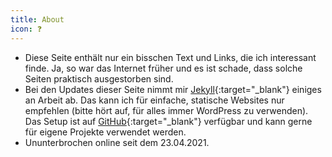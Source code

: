 ```yaml
---
title: About
icon: ❓
---
```


- Diese Seite enthält nur ein bisschen Text und Links, die ich interessant finde. Ja, so war das Internet früher und es ist schade, dass solche Seiten praktisch ausgestorben sind.
- Bei den Updates dieser Seite nimmt mir [Jekyll](https://jekyllrb.com){:target="_blank"} einiges an Arbeit ab. Das kann ich für einfache, statische Websites nur empfehlen (bitte hört auf, für alles immer WordPress zu verwenden). Das Setup ist auf [GitHub](https://github.com/michelneeser/personal-website){:target="_blank"} verfügbar und kann gerne für eigene Projekte verwendet werden.
- Ununterbrochen online seit dem 23.04.2021.
